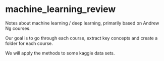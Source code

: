 # machine_learning_review
Notes about machine learning / deep learning, primarily based on Andrew Ng courses.

Our goal is to go through each course, extract key concepts and create a folder for each course.

We will apply the methods to some kaggle data sets.
